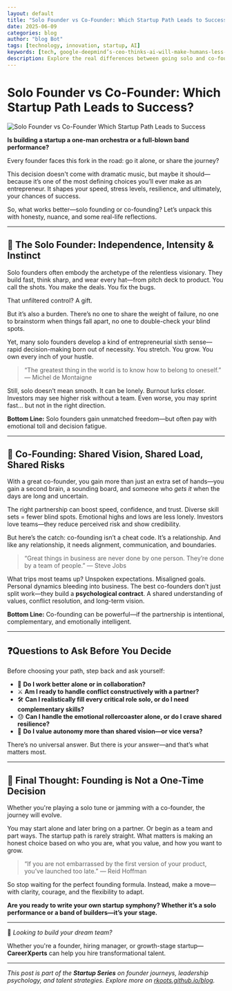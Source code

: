 ```yaml
---
layout: default
title: "Solo Founder vs Co-Founder: Which Startup Path Leads to Success?"
date: 2025-06-09
categories: blog
author: "blog Bot"
tags: [technology, innovation, startup, AI]
keywords: [tech, google-deepmind’s-ceo-thinks-ai-will-make-humans-less-selfish, blog]
description: Explore the real differences between going solo and co-founding a startup — with insights, trade-offs, and questions every aspiring founder should ask.
---
```


# Solo Founder vs Co-Founder: Which Startup Path Leads to Success?
 
![Solo Founder vs Co-Founder Which Startup Path Leads to Success](https://media.licdn.com/dms/image/v2/D5612AQGk0TNIOqWuCA/article-inline_image-shrink_1000_1488/B56ZdUlt14H8Ac-/0/1749470863757?e=1755129600&v=beta&t=UqnHwm-R7N0WpMF0xtVzpS2weFIX4FPIXF_pJymkB1U)

**Is building a startup a one-man orchestra or a full-blown band performance?**

Every founder faces this fork in the road: go it alone, or share the journey?

This decision doesn't come with dramatic music, but maybe it should—because it’s one of the most defining choices you’ll ever make as an entrepreneur. It shapes your speed, stress levels, resilience, and ultimately, your chances of success.

So, what works better—solo founding or co-founding? Let’s unpack this with honesty, nuance, and some real-life reflections.

---

## 🎯 The Solo Founder: Independence, Intensity & Instinct

Solo founders often embody the archetype of the relentless visionary. They build fast, think sharp, and wear every hat—from pitch deck to product. You call the shots. You make the deals. You fix the bugs.

That unfiltered control? A gift.

But it’s also a burden. There’s no one to share the weight of failure, no one to brainstorm when things fall apart, no one to double-check your blind spots.

Yet, many solo founders develop a kind of entrepreneurial sixth sense—rapid decision-making born out of necessity. You stretch. You grow. You own every inch of your hustle.

> “The greatest thing in the world is to know how to belong to oneself.” — Michel de Montaigne

Still, solo doesn’t mean smooth. It can be lonely. Burnout lurks closer. Investors may see higher risk without a team. Even worse, you may sprint fast… but not in the right direction.

**Bottom Line:** Solo founders gain unmatched freedom—but often pay with emotional toll and decision fatigue.

---

## 🤝 Co-Founding: Shared Vision, Shared Load, Shared Risks

With a great co-founder, you gain more than just an extra set of hands—you gain a second brain, a sounding board, and someone who *gets it* when the days are long and uncertain.

The right partnership can boost speed, confidence, and trust. Diverse skill sets = fewer blind spots. Emotional highs and lows are less lonely. Investors love teams—they reduce perceived risk and show credibility.

But here’s the catch: co-founding isn’t a cheat code. It’s a relationship. And like any relationship, it needs alignment, communication, and boundaries.

> “Great things in business are never done by one person. They’re done by a team of people.” — Steve Jobs

What trips most teams up? Unspoken expectations. Misaligned goals. Personal dynamics bleeding into business. The best co-founders don’t just split work—they build a **psychological contract**. A shared understanding of values, conflict resolution, and long-term vision.

**Bottom Line:** Co-founding can be powerful—if the partnership is intentional, complementary, and emotionally intelligent.

---

## ❓Questions to Ask Before You Decide

Before choosing your path, step back and ask yourself:

- 🧠 **Do I work better alone or in collaboration?**
- ⚔️ **Am I ready to handle conflict constructively with a partner?**
- 🛠️ **Can I realistically fill every critical role solo, or do I need complementary skills?**
- 😓 **Can I handle the emotional rollercoaster alone, or do I crave shared resilience?**
- 🧭 **Do I value autonomy more than shared vision—or vice versa?**

There’s no universal answer. But there is *your* answer—and that’s what matters most.

---

## 🧭 Final Thought: Founding is Not a One-Time Decision

Whether you're playing a solo tune or jamming with a co-founder, the journey will evolve.

You may start alone and later bring on a partner. Or begin as a team and part ways. The startup path is rarely straight. What matters is making an honest choice based on who you are, what you value, and how you want to grow.

> “If you are not embarrassed by the first version of your product, you’ve launched too late.” — Reid Hoffman

So stop waiting for the perfect founding formula. Instead, make a move—with clarity, courage, and the flexibility to adapt.

**Are you ready to write your own startup symphony? Whether it’s a solo performance or a band of builders—it’s your stage.**

---

📩 _Looking to build your dream team?_

Whether you're a founder, hiring manager, or growth-stage startup—**CareerXperts** can help you hire transformational talent.

---

_This post is part of the **Startup Series** on founder journeys, leadership psychology, and talent strategies. Explore more on [rkoots.github.io/blog](https://rkoots.github.io/blog)._
